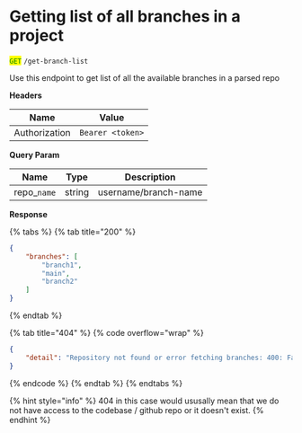 # Getting list of all branches in a project

<mark style="color:green;">`GET`</mark> `/get-branch-list`

Use this endpoint to get list of all the available branches in a parsed repo

**Headers**

| Name          | Value            |
| ------------- | ---------------- |
| Authorization | `Bearer <token>` |

**Query Param**

| Name         | Type   | Description          |
| ------------ | ------ | -------------------- |
| repo\_`name` | string | username/branch-name |

**Response**

{% tabs %}
{% tab title="200" %}
```json
{
    "branches": [
        "branch1",
        "main",
        "branch2"
    ]
}
```
{% endtab %}

{% tab title="404" %}
{% code overflow="wrap" %}
```json
{
    "detail": "Repository not found or error fetching branches: 400: Failed to get installation ID"
}
```
{% endcode %}
{% endtab %}
{% endtabs %}

{% hint style="info" %}
404 in this case would ususally mean that we do not have access to the codebase / github repo or it doesn't exist.
{% endhint %}
